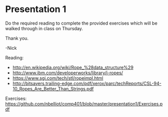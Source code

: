 # Presentation 1
Do the required reading to complete the provided exercises which will be walked through in class on Thursday.

Thank you.

-Nick

Reading:
- http://en.wikipedia.org/wiki/Rope_%28data_structure%29
- http://www.ibm.com/developerworks/library/j-ropes/
- https://www.sgi.com/tech/stl/ropeimpl.html
- http://bitsavers.trailing-edge.com/pdf/xerox/parc/techReports/CSL-94-10_Ropes_Are_Better_Than_Strings.pdf

Exercises:
https://github.com/nbelliot/comp401/blob/master/presentation1/Exercises.pdf
